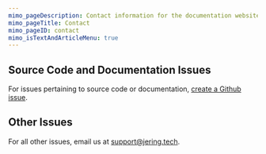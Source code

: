 ```yaml
---
mimo_pageDescription: Contact information for the documentation website for Jering.Web.SyntaxHighlighters.Prism.
mimo_pageTitle: Contact
mimo_pageID: contact
mimo_isTextAndArticleMenu: true
---
```


## Source Code and Documentation Issues
For issues pertaining to source code or documentation, [create a Github issue](https://github.com/JeringTech/Web.SyntaxHighlighters.Prism/issues/new).

## Other Issues
For all other issues, email us at [support@jering.tech](mailto:support@jering.tech).
